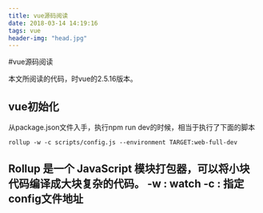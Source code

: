 ```yaml
---
title: vue源码阅读
date: 2018-03-14 14:19:16
tags: vue
header-img: "head.jpg"
---
```


#vue源码阅读

本文所阅读的代码，时vue的2.5.16版本。

## vue初始化

从package.json文件入手，执行npm run dev的时候，相当于执行了下面的脚本

```
rollup -w -c scripts/config.js --environment TARGET:web-full-dev
```

Rollup 是一个 JavaScript 模块打包器，可以将小块代码编译成大块复杂的代码。
-w : watch
-c : 指定config文件地址
-